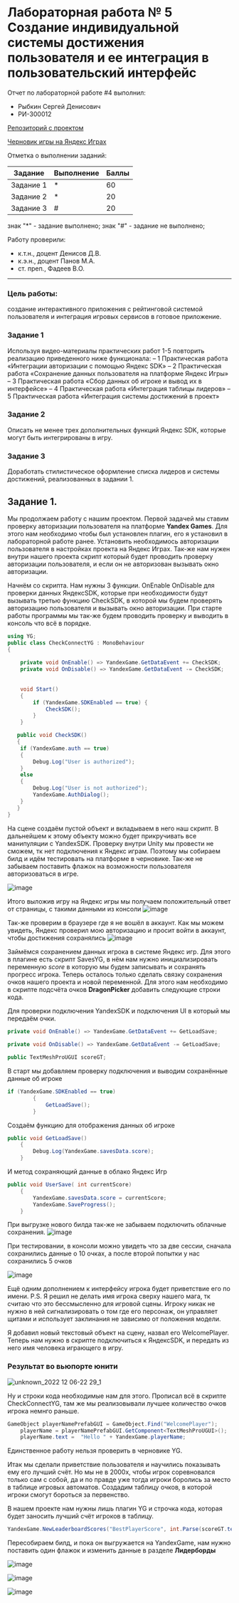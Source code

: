 # Лабораторная работа № 5 Создание индивидуальной системы достижения пользователя и ее интеграция в пользовательский интерфейс

Отчет по лабораторной работе #4 выполнил:
- Рыбкин Сергей Денисович
- РИ-300012

[Репозиторий с проектом](https://github.com/Sergey8Rybkin/Dragon-Picker)

[Черновик игры на Яндекс Играх](https://yandex.ru/games/app/198497?draft=true&lang=ru)

Отметка о выполнении заданий:

| Задание | Выполнение | Баллы |
| ------ | ------ | ------ |
| Задание 1 | * | 60 |
| Задание 2 | * | 20 |
| Задание 3 | # | 20 |

знак "*" - задание выполнено; знак "#" - задание не выполнено;

Работу проверили:
- к.т.н., доцент Денисов Д.В.
- к.э.н., доцент Панов М.А.
- ст. преп., Фадеев В.О.

____

### Цель работы:
создание интерактивного приложения с рейтинговой системой пользователя и интеграция игровых сервисов в готовое приложение.

### Задание 1
Используя видео-материалы практических работ 1-5 повторить реализацию приведенного ниже функционала:
–	1 Практическая работа «Интеграции авторизации с помощью Яндекс SDK»
–	2 Практическая работа «Сохранение данных пользователя на платформе Яндекс Игры»
–	3 Практическая работа «Сбор данных об игроке и вывод их в интерфейсе»
–	4 Практическая работа «Интеграция таблицы лидеров»
–	5 Практическая работа «Интеграция системы достижений в проект» 

### Задание 2
Описать не менее трех дополнительных функций Яндекс SDK, которые могут быть интегрированы в игру. 

### Задание 3
Доработать стилистическое оформление списка лидеров и системы достижений, реализованных в задании 1.


## Задание 1.

Мы продолжаем работу с нашим проектом. Первой задачей мы ставим проверку авторизации пользователя на платформе **Yandex Games**. Для этого нам необходимо чтобы был установлен плагин, его я установил в лабораторной работе ранее. Установить необходимось авторизации пользователя в настройках проекта на Яндекс Играх. Так-же нам нужен внутри нашего проекта скрипт который будет проводить проверку авторизации пользователя, и если он не авторизован вызывать окно авторизации.

Начнём со скрипта. Нам нужны 3 функции. OnEnable OnDisable для проверки данных ЯндексSDK, которые при необходимости будут вызывать третью функцию CheckSDK, в которой мы будем проверять авторизацию пользователя и вызывать окно авторизации. При старте работы программы мы так-же будем проводить проверку и выводить в консоль что всё в порядке.

```c#
using YG;
public class CheckConnectYG : MonoBehaviour
{
    
    private void OnEnable() => YandexGame.GetDataEvent += CheckSDK;
    private void OnDisable() => YandexGame.GetDataEvent -= CheckSDK;
        
    
    void Start()
    {
        if (YandexGame.SDKEnabled == true) {
            CheckSDK();
        }
    }

   public void CheckSDK()
   {
    if (YandexGame.auth == true)
    {
        Debug.Log("User is authorized");
    }
    else 
    {
        Debug.Log("User is not authorized");
        YandexGame.AuthDialog();
    }
   }
}
```

На сцене создаём пустой объект и вкладываем в него наш скрипт. В дальнейшем к этому объекту можно будет прикручивать все манипуляции с YandexSDK.
Проверку внутри Unity мы провести не сможем, тк нет подключения к Яндекс играм. Поэтому мы собираем билд и идём тестировать на платформе в черновике. Так-же не забываем поставить флажок на возможности пользователя авторизоваться в игре.

![image](https://user-images.githubusercontent.com/100475554/203953556-534a73f2-3ef8-42e5-ba36-d81350b65029.png)

Итого выложив игру на Яндекс игры мы получаем положительный ответ от страницы, с такими данными из консоли 
![image](https://user-images.githubusercontent.com/100475554/203968239-3675e761-e1cb-4c2a-9663-1709fd8bd459.png)

Так-же проверим в браузере где я не вошёл в аккаунт. Как мы можем увидеть, Яндекс проверил мою авторизацию и просит войти в аккаунт, чтобы достижения сохранялись
![image](https://user-images.githubusercontent.com/100475554/203968701-78fac19b-a634-4139-8320-867fc5c870c5.png)

Займёмся сохранением данных игрока в системе Яндекс игр. Для этого в плагине есть скрипт SavesYG, в нём нам нужно инициализировать переменную *score* в которую мы будем записывать и сохранять прогресс игрока. Теперь осталось только сделать связку сохранения очков нашего проекта и новой переменной. Для этого нам необходимо в скрипте подсчёта очков **DragonPicker** добавить следующие строки кода.

Для проверки подключения YandexSDK и подключения UI в который мы передаём очки.
```c#
private void OnEnable() => YandexGame.GetDataEvent += GetLoadSave;
   
private void OnDisable() => YandexGame.GetDataEvent -= GetLoadSave;

public TextMeshProUGUI scoreGT;
```

В старт мы добавляем проверку подключения и выводим сохранённые данные об игроке
```c#
if (YandexGame.SDKEnabled == true) 
        {
            GetLoadSave();
        }
```
Создаём функцию для отображения данных об игроке
```c#
public void GetLoadSave()
    {
        Debug.Log(YandexGame.savesData.score);
    }
```
И метод сохраняющий данные в облако Яндекс Игр
```c#
public void UserSave( int currentScore)
    {
        YandexGame.savesData.score = currentScore;
        YandexGame.SaveProgress();
    }

```
При выгрузке нового билда так-же не забываем подключить облачные сохранения.
![image](https://user-images.githubusercontent.com/100475554/203980525-83621554-99e7-46d8-bbae-e2a0f299d654.png)

При тестировании, в консоли можно увидеть что за две сессии, сначала сохранились данные о 10 очках, а после второй попытки у нас сохранились 5 очков

![image](https://user-images.githubusercontent.com/100475554/203982616-6d3355a0-55e0-4633-931d-d3d6dea7b6d1.png)

Ещё одним дополнением к интерфейсу игрока будет приветствие его по имени. 
P.S. Я решил не делать имя игрока сверху нашего мага, тк считаю что это бессмысленно для игровой сцены. Игроку никак не нужно в ней сигнализировать о том где его персонаж, он управляет щитами и использует заклинания не зависимо от положения модели.

Я добавил новый текстовый объект на сцену, назвал его WelcomePlayer. Теперь нам нужно в скрипте подключиться к ЯндексSDK, и передать из него имя человека играющего в игру.

### Результат во вьюпорте юнити
![unknown_2022 12 06-22 29_1](https://user-images.githubusercontent.com/100475554/205981675-833daf9d-d56e-4200-b76f-91b8ac1326ce.gif)

Ну и строки кода необходимые нам для этого. Прописал всё в скрипте CheckConnectYG, там же мы реализовывали лучшее количество очков игрока немнго раньше.
```c#
GameObject playerNamePrefabGUI = GameObject.Find("WelcomePlayer");
    playerName = playerNamePrefabGUI.GetComponent<TextMeshProUGUI>();
    playerName.text =  "Hello " + YandexGame.playerName;
```

Единственное работу нельзя проверить в черновике YG.

Итак мы сделали приветствие пользователя и научились показывать ему его лучший счёт. Но мы не в 2000х, чтобы игрок соревновался только сам с собой, да и по правде уже тогда игроки боролись за место в таблице игровых автоматов. Создадим таблицу очков, в которой игроки смогут бороться за первенство. 

В нашем проекте нам нужны лишь плагин YG и строчка кода, которая будет заносить лучший счёт игроков в таблицу.

```c#
YandexGame.NewLeaderboardScores("BestPlayerScore", int.Parse(scoreGT.text));
```

Пересобираем билд, и пока он выгружается на YandexGame, нам нужно поставить один флажок и изменить данные в разделе **Лидерборды**

![image](https://user-images.githubusercontent.com/100475554/205984789-0e5758d4-416e-499a-acc6-4a9eb9b07809.png)

![image](https://user-images.githubusercontent.com/100475554/205984871-d87b37b4-7eb3-46ae-9167-0b1958c9eb8d.png)

![image](https://user-images.githubusercontent.com/100475554/205984915-a5f08e61-6e4b-4e6a-b27c-d695de34043b.png)
